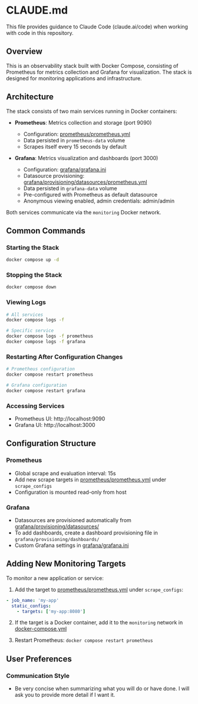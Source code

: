 # CLAUDE.md

This file provides guidance to Claude Code (claude.ai/code) when working with code in this repository.

## Overview

This is an observability stack built with Docker Compose, consisting of Prometheus for metrics collection and Grafana for visualization. The stack is designed for monitoring applications and infrastructure.

## Architecture

The stack consists of two main services running in Docker containers:

- **Prometheus**: Metrics collection and storage (port 9090)
  - Configuration: [prometheus/prometheus.yml](prometheus/prometheus.yml)
  - Data persisted in `prometheus-data` volume
  - Scrapes itself every 15 seconds by default

- **Grafana**: Metrics visualization and dashboards (port 3000)
  - Configuration: [grafana/grafana.ini](grafana/grafana.ini)
  - Datasource provisioning: [grafana/provisioning/datasources/prometheus.yml](grafana/provisioning/datasources/prometheus.yml)
  - Data persisted in `grafana-data` volume
  - Pre-configured with Prometheus as default datasource
  - Anonymous viewing enabled, admin credentials: admin/admin

Both services communicate via the `monitoring` Docker network.

## Common Commands

### Starting the Stack
```bash
docker compose up -d
```

### Stopping the Stack
```bash
docker compose down
```

### Viewing Logs
```bash
# All services
docker compose logs -f

# Specific service
docker compose logs -f prometheus
docker compose logs -f grafana
```

### Restarting After Configuration Changes
```bash
# Prometheus configuration
docker compose restart prometheus

# Grafana configuration
docker compose restart grafana
```

### Accessing Services
- Prometheus UI: http://localhost:9090
- Grafana UI: http://localhost:3000

## Configuration Structure

### Prometheus
- Global scrape and evaluation interval: 15s
- Add new scrape targets in [prometheus/prometheus.yml](prometheus/prometheus.yml) under `scrape_configs`
- Configuration is mounted read-only from host

### Grafana
- Datasources are provisioned automatically from [grafana/provisioning/datasources/](grafana/provisioning/datasources/)
- To add dashboards, create a dashboard provisioning file in `grafana/provisioning/dashboards/`
- Custom Grafana settings in [grafana/grafana.ini](grafana/grafana.ini)

## Adding New Monitoring Targets

To monitor a new application or service:

1. Add the target to [prometheus/prometheus.yml](prometheus/prometheus.yml) under `scrape_configs`:
```yaml
- job_name: 'my-app'
  static_configs:
    - targets: ['my-app:8080']
```

2. If the target is a Docker container, add it to the `monitoring` network in [docker-compose.yml](docker-compose.yml)

3. Restart Prometheus: `docker compose restart prometheus`

## User Preferences

### Communication Style
- Be very concise when summarizing what you will do or have done. I will ask you to provide more detail if I want it.
